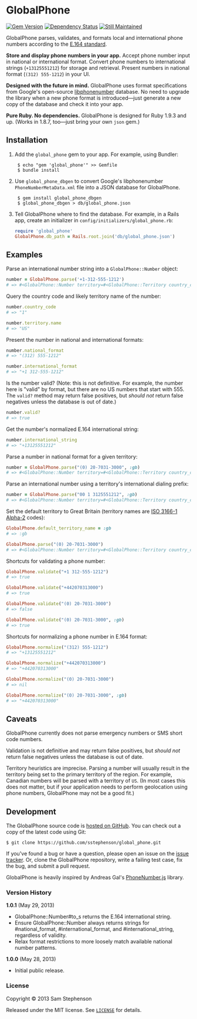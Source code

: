 # GlobalPhone

[![Gem Version](https://badge.fury.io/rb/global_phone.png)](http://badge.fury.io/rb/global_phone)
[![Dependency Status](https://gemnasium.com/sstephenson/global_phone.png)](https://gemnasium.com/sstephenson/global_phone)
[![Still Maintained](http://stillmaintained.com/sstephenson/global_phone.png)](http://stillmaintained.com/sstephenson/global_phone)

GlobalPhone parses, validates, and formats local and international phone numbers according to the [E.164 standard](http://en.wikipedia.org/wiki/E.164).

**Store and display phone numbers in your app.** Accept phone number input in national or international format. Convert phone numbers to international strings (`+13125551212`) for storage and retrieval. Present numbers in national format (`(312) 555-1212`) in your UI.

**Designed with the future in mind.** GlobalPhone uses format specifications from Google's open-source [libphonenumber](https://github.com/googlei18n/libphonenumber) database. No need to upgrade the library when a new phone format is introduced—just generate a new copy of the database and check it into your app.

**Pure Ruby. No dependencies.** GlobalPhone is designed for Ruby 1.9.3 and up. (Works in 1.8.7, too—just bring your own `json` gem.)

## Installation

1. Add the `global_phone` gem to your app. For example, using Bundler:

        $ echo "gem 'global_phone'" >> Gemfile
        $ bundle install

2. Use `global_phone_dbgen` to convert Google's libphonenumber `PhoneNumberMetaData.xml` file into a JSON database for GlobalPhone.

        $ gem install global_phone_dbgen
        $ global_phone_dbgen > db/global_phone.json

3. Tell GlobalPhone where to find the database. For example, in a Rails app, create an initializer in `config/initializers/global_phone.rb`:

    ```ruby
    require 'global_phone'
    GlobalPhone.db_path = Rails.root.join('db/global_phone.json')
    ```

## Examples

Parse an international number string into a `GlobalPhone::Number` object:

```ruby
number = GlobalPhone.parse('+1-312-555-1212')
# => #<GlobalPhone::Number territory=#<GlobalPhone::Territory country_code=1 name=US> national_string="3125551212">
```

Query the country code and likely territory name of the number:

```ruby
number.country_code
# => "1"

number.territory.name
# => "US"
```

Present the number in national and international formats:

```ruby
number.national_format
# => "(312) 555-1212"

number.international_format
# => "+1 312-555-1212"
```

Is the number valid? (Note: this is not definitive. For example, the number here is "valid" by format, but there are no US numbers that start with 555. The `valid?` method may return false positives, but *should not* return false negatives unless the database is out of date.)

```ruby
number.valid?
# => true
```

Get the number's normalized E.164 international string:

```ruby
number.international_string
# => "+13125551212"
```

Parse a number in national format for a given territory:

```ruby
number = GlobalPhone.parse("(0) 20-7031-3000", :gb)
# => #<GlobalPhone::Number territory=#<GlobalPhone::Territory country_code=44 name=GB> national_string="2070313000">
```

Parse an international number using a territory's international dialing prefix:

```ruby
number = GlobalPhone.parse("00 1 3125551212", :gb)
# => #<GlobalPhone::Number territory=#<GlobalPhone::Territory country_code=1 name=US> national_string="3125551212">
```

Set the default territory to Great Britain (territory names are [ISO 3166-1 Alpha-2](http://en.wikipedia.org/wiki/ISO_3166-1_alpha-2) codes):

```ruby
GlobalPhone.default_territory_name = :gb
# => :gb

GlobalPhone.parse("(0) 20-7031-3000")
# => #<GlobalPhone::Number territory=#<GlobalPhone::Territory country_code=44 name=GB> national_string="2070313000">
```

Shortcuts for validating a phone number:

```ruby
GlobalPhone.validate("+1 312-555-1212")
# => true

GlobalPhone.validate("+442070313000")
# => true

GlobalPhone.validate("(0) 20-7031-3000")
# => false

GlobalPhone.validate("(0) 20-7031-3000", :gb)
# => true
```

Shortcuts for normalizing a phone number in E.164 format:

```ruby
GlobalPhone.normalize("(312) 555-1212")
# => "+13125551212"

GlobalPhone.normalize("+442070313000")
# => "+442070313000"

GlobalPhone.normalize("(0) 20-7031-3000")
# => nil

GlobalPhone.normalize("(0) 20-7031-3000", :gb)
# => "+442070313000"
```

## Caveats

GlobalPhone currently does not parse emergency numbers or SMS short code numbers.

Validation is not definitive and may return false positives, but *should not* return false negatives unless the database is out of date.

Territory heuristics are imprecise. Parsing a number will usually result in the territory being set to the primary territory of the region. For example, Canadian numbers will be parsed with a territory of `US`. (In most cases this does not matter, but if your application needs to perform geolocation using phone numbers, GlobalPhone may not be a good fit.)

## Development

The GlobalPhone source code is [hosted on GitHub](https://github.com/sstephenson/global_phone). You can check out a copy of the latest code using Git:

    $ git clone https://github.com/sstephenson/global_phone.git

If you've found a bug or have a question, please open an issue on the [issue tracker](https://github.com/sstephenson/global_phone/issues). Or, clone the GlobalPhone repository, write a failing test case, fix the bug, and submit a pull request.

GlobalPhone is heavily inspired by Andreas Gal's [PhoneNumber.js](https://github.com/andreasgal/PhoneNumber.js) library.

### Version History

**1.0.1** (May 29, 2013)

* GlobalPhone::Number#to_s returns the E.164 international string.
* Ensure GlobalPhone::Number always returns strings for #national_format, #international_format, and #international_string, regardless of validity.
* Relax format restrictions to more loosely match available national number patterns.

**1.0.0** (May 28, 2013)

* Initial public release.

### License

Copyright &copy; 2013 Sam Stephenson

Released under the MIT license. See [`LICENSE`](LICENSE) for details.
